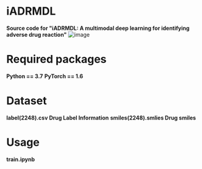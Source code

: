 # iADRMDL
 **Source code for "iADRMDL: A multimodal deep learning for identifying adverse drug reaction"**
![image](https://user-images.githubusercontent.com/35030944/155885213-691fa62a-1ad0-451f-ab13-cbf1d6f59abf.png)
# Required packages
**Python == 3.7**
  **PyTorch == 1.6**
# Dataset
**label(2248).csv   Drug Label Information**
  **smiles(2248).smlies    Drug smiles**
# Usage
  **train.ipynb**
